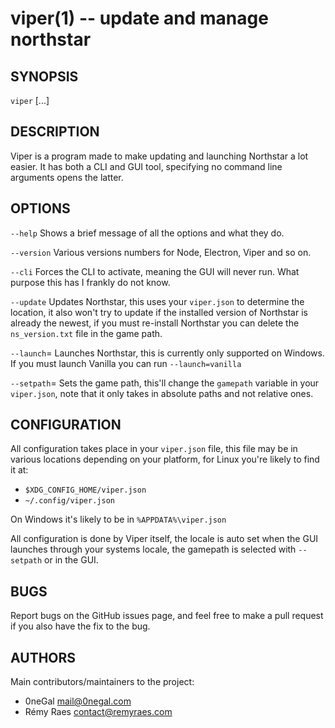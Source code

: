 viper(1) -- update and manage northstar
=======================================

## SYNOPSIS

`viper` [<optional>...]

## DESCRIPTION

Viper is a program made to make updating and launching Northstar a lot easier. It has both a CLI and GUI tool, specifying no command line arguments opens the latter.

## OPTIONS

`--help`
   Shows a brief message of all the options and what they do.

`--version`
   Various versions numbers for Node, Electron, Viper and so on.

`--cli`
   Forces the CLI to activate, meaning the GUI will never run. 
   What purpose this has I frankly do not know.

`--update`
   Updates Northstar, this uses your `viper.json` to determine the location, it also won't try to update if the installed version of Northstar is already the newest, if you must re-install Northstar you can delete the `ns_version.txt` file in the game path.

`--launch`=<version>
   Launches Northstar, this is currently only supported on Windows.
   If you must launch Vanilla you can run `--launch=vanilla`

`--setpath`=<absolute-path>
   Sets the game path, this'll change the `gamepath` variable in your `viper.json`, note that it only takes in absolute paths and not relative ones.

## CONFIGURATION

All configuration takes place in your `viper.json` file, this file may be in various locations depending on your platform, for Linux you're likely to find it at:

 * `$XDG_CONFIG_HOME/viper.json`
 * `~/.config/viper.json`

On Windows it's likely to be in `%APPDATA%\viper.json`

All configuration is done by Viper itself, the locale is auto set when the GUI launches through your systems locale, the gamepath is selected with `--setpath` or in the GUI.

## BUGS

Report bugs on the GitHub issues page, and feel free to make a pull request if you also have the fix to the bug.

## AUTHORS

Main contributors/maintainers to the project:

 * 0neGal <mail@0negal.com>
 * Rémy Raes <contact@remyraes.com>
